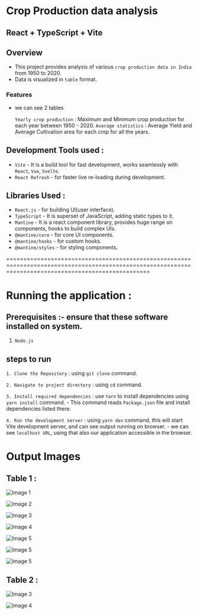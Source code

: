 # Crop Production data analysis
## React + TypeScript + Vite

## Overview

- This project provides analysis of various `crop production data in India` from 1950 to 2020.
- Data is visualized in `table` format.


### Features

- we can see 2 tables

  `Yearly crop production` : Maximum and Minimum crop production for each year between 1950 - 2020.
  `Average statistics` : Average Yield and Average Cultivation area for each crop for all the years.

## Development Tools used :

- `Vite` - It is a build tool for fast development, works seamlessly with `React`, `Vue`, `Svelte`.
- `React Refresh` - for faster live re-loading during development.

## Libraries Used :

- `React.js` - for building UI(user interface).
- `TypeScript` - It is superset of JavaScript, adding static types to it.
- `Mantine`  - It is a react component library, provides huge range on components, hooks to build complex UIs.
- `@mantine/core` - for core UI components.
- `@mantine/hooks` - for custom hooks.
- `@mantine/styles` - for styling components.



======================================================================================================================================================


# Running the application :

## Prerequisites :- ensure that these software installed on system.
1. `Node.js`

## steps to run

`1. Clone the Repository` : using `git clone` command.

`2. Navigate to project directory` : using `cd` command.

`3. Install required dependencies` : use `Yarn` to install dependencies using `yarn install` command.
    - This command reads `Package.json` file and install dependencies listed there.

`4. Run the development server` : using `yarn dev` command, this will start Vite development server, and can see output running on browser.
    - we can see `localhost URL`, using that also our application accessible in the browser.



# Output Images 

## Table 1 :

![Image 1](/images/one.JPG)

![Image 2](/images//two.JPG)

![Image 3](/images/three.JPG)

![Image 4](/images/four.JPG)

![Image 5](/images/five.JPG)

![Image 5](/images/six.JPG)

![Image 5](/images/seven.JPG)


## Table 2 :

![Image 3](/images//eight.JPG)

![Image 4](/images/nine.JPG)







 